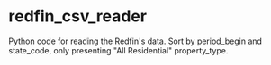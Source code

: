 # redfin_csv_reader
Python code for reading the Redfin's data.
Sort by period_begin and state_code, only presenting "All Residential" property_type.
